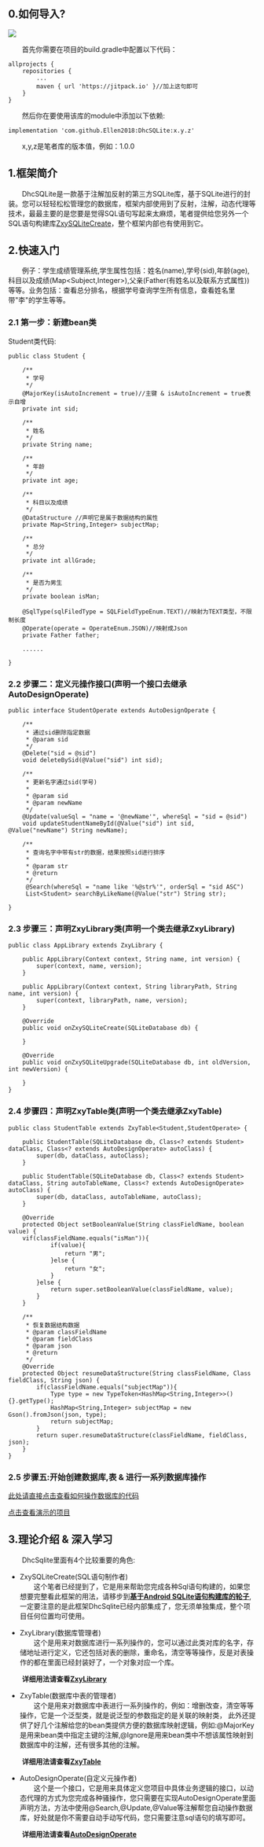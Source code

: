 
## 0.如何导入?

[![](https://jitpack.io/v/Ellen2018/DhcSQLite.svg)](https://jitpack.io/#Ellen2018/DhcSQLite)

&emsp;&emsp;首先你需要在项目的build.gradle中配置以下代码：  

    allprojects {
		repositories {
			...
			maven { url 'https://jitpack.io' }//加上这句即可
		}
	}

&emsp;&emsp;然后你在要使用该库的module中添加以下依赖:  

    implementation 'com.github.Ellen2018:DhcSQLite:x.y.z'

&emsp;&emsp;x,y,z是笔者库的版本值，例如：1.0.0

## 1.框架简介

&emsp;&emsp;DhcSQLite是一款基于注解加反射的第三方SQLite库，基于SQLite进行的封装。您可以轻轻松松管理您的数据库，框架内部使用到了反射，注解，动态代理等技术，最最主要的是您要是觉得SQL语句写起来太麻烦，笔者提供给您另外一个SQL语句构建库[ZxySQLiteCreate](https://github.com/Ellen2018/ZxySQLiteCreate)，整个框架内部也有使用到它。


## 2.快速入门

&emsp;&emsp;例子：学生成绩管理系统,学生属性包括：姓名(name),学号(sid),年龄(age),科目以及成绩(Map<Subject,Integer>),父亲(Father(有姓名以及联系方式属性))等等。业务包括：查看总分排名，根据学号查询学生所有信息，查看姓名里带"李"的学生等等。

### 2.1 第一步：新建bean类

Student类代码:

    public class Student {

        /**
         * 学号
         */
        @MajorKey(isAutoIncrement = true)//主键 & isAutoIncrement = true表示自增
        private int sid;

        /**
         * 姓名
         */
        private String name;

        /**
         * 年龄
         */
        private int age;

        /**
         * 科目以及成绩
         */
        @DataStructure //声明它是属于数据结构的属性
        private Map<String,Integer> subjectMap;

        /**
         * 总分
         */
        private int allGrade;

        /**
         * 是否为男生
         */
        private boolean isMan;

        @SqlType(sqlFiledType = SQLFieldTypeEnum.TEXT)//映射为TEXT类型，不限制长度
        @Operate(operate = OperateEnum.JSON)//映射成Json
        private Father father;

        ......

    }

### 2.2 步骤二：定义元操作接口(声明一个接口去继承AutoDesignOperate)

    public interface StudentOperate extends AutoDesignOperate {
    
        /**
         * 通过sid删除指定数据
         * @param sid
         */
        @Delete("sid = @sid")
        void deleteBySid(@Value("sid") int sid);

        /**
         * 更新名字通过sid(学号)
         *
         * @param sid
         * @param newName
         */
        @Update(valueSql = "name = '@newName'", whereSql = "sid = @sid")
        void updateStudentNameById(@Value("sid") int sid, @Value("newName") String newName);

        /**
         * 查询名字中带有str的数据，结果按照sid进行排序
         *
         * @param str
         * @return
         */
         @Search(whereSql = "name like '%@str%'", orderSql = "sid ASC")
         List<Student> searchByLikeName(@Value("str") String str);
    
    }

### 2.3 步骤三：声明ZxyLibrary类(声明一个类去继承ZxyLibrary)

    public class AppLibrary extends ZxyLibrary {
    
        public AppLibrary(Context context, String name, int version) {
            super(context, name, version);
        }

        public AppLibrary(Context context, String libraryPath, String name, int version) {
            super(context, libraryPath, name, version);
        }

        @Override
        public void onZxySQLiteCreate(SQLiteDatabase db) {
        
        }

        @Override
        public void onZxySQLiteUpgrade(SQLiteDatabase db, int oldVersion, int newVersion) {

        }
    }

### 2.4 步骤四：声明ZxyTable类(声明一个类去继承ZxyTable)

    public class StudentTable extends ZxyTable<Student,StudentOperate> {

        public StudentTable(SQLiteDatabase db, Class<? extends Student> dataClass, Class<? extends AutoDesignOperate> autoClass) {
            super(db, dataClass, autoClass);
        }

        public StudentTable(SQLiteDatabase db, Class<? extends Student> dataClass, String autoTableName, Class<? extends AutoDesignOperate> autoClass) {
            super(db, dataClass, autoTableName, autoClass);
        }

        @Override
        protected Object setBooleanValue(String classFieldName, boolean value) {
        vif(classFieldName.equals("isMan")){
                if(value){
                    return "男";
                }else {
                    return "女";
                }
            }else {
                return super.setBooleanValue(classFieldName, value);
            }
        }
    
        /**
         * 恢复数据结构数据
         * @param classFieldName
         * @param fieldClass
         * @param json
         * @return
         */
        @Override
        protected Object resumeDataStructure(String classFieldName, Class fieldClass, String json) {
            if(classFieldName.equals("subjectMap")){
                Type type = new TypeToken<HashMap<String,Integer>>() {}.getType();
                HashMap<String,Integer> subjectMap = new Gson().fromJson(json, type);
                return subjectMap;
            }
            return super.resumeDataStructure(classFieldName, fieldClass, json);
        }
    }

### 2.5 步骤五:开始创建数据库,表 & 进行一系列数据库操作

[此处请直接点击查看如何操作数据库的代码](https://github.com/Ellen2018/DhcSqlteTest/blob/master/app/src/main/java/com/ellen/dhcsqltetest/MainActivity.java)


[点击查看演示的项目](https://github.com/Ellen2018/DhcSqlteTest)

## 3.理论介绍 & 深入学习

&emsp;&emsp;DhcSqlite里面有4个比较重要的角色:

- ZxySQLiteCreate(SQL语句制作者)  
&emsp;&emsp;这个笔者已经提到了，它是用来帮助您完成各种Sql语句构建的，如果您想要完整看此框架的用法，请移步到[**基于Android SQLite语句构建库的轮子**](https://blog.csdn.net/ClAndEllen/article/details/103909339),一定要注意的是此框架DhcSqlite已经内部集成了，您无须单独集成，整个项目任何位置均可使用。  

- ZxyLibrary(数据库管理者)  
&emsp;&emsp;这个是用来对数据库进行一系列操作的，您可以通过此类对库的名字，存储地址进行定义，它还包括对表的删除，重命名，清空等等操作，反是对表操作的都在里面已经封装好了，一个对象对应一个库。 

&emsp;&emsp;**详细用法请查看**[**ZxyLibrary**](https://github.com/Ellen2018/DhcSQLite/blob/master/ZxyLibrary.md)  

- ZxyTable(数据库中表的管理者)   
&emsp;&emsp;这个是用来对数据库中表进行一系列操作的，例如：增删改查，清空等等操作，它是一个泛型类，就是说泛型的参数指定的是关联的映射类， 此外还提供了好几个注解给您的bean类提供方便的数据库映射逻辑，例如:@MajorKey是用来bean类中指定主键的注解,@Ignore是用来bean类中不想该属性映射到数据库中的注解，还有很多其他的注解。

&emsp;&emsp;**详细用法请查看**[**ZxyTable**](https://github.com/Ellen2018/DhcSQLite/blob/master/ZxyTable.md)

- AutoDesignOperate(自定义元操作者)  
&emsp;&emsp;这个是一个接口，它是用来具体定义您项目中具体业务逻辑的接口，以动态代理的方式为您完成各种骚操作，您只需要在实现AutoDesignOperate里面声明方法，方法中使用@Search,@Update,@Value等注解帮您自动操作数据库，好处就是你不需要自动手动写代码，您只需要注意sql语句的填写即可。  

&emsp;&emsp;**详细用法请查看**[**AutoDesignOperate**](https://github.com/Ellen2018/DhcSQLite/blob/master/AutoDesignOperate.md)
